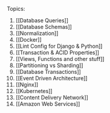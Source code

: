 Topics:

1. [[Database Queries]]
2. [[Database Schemas]]
3. [[Normalization]]
4. [[Docker]]
5. [[Lint Config for Django & Python]]
6. [[Transaction & ACID Properties]]
7. [[Views, Functions and other stuff]]
8. [[Partitioning vs Sharding]]
9. [[Database Transactions]]
10. [[Event Driven Architecture]]
11. [[Nginx]]
12. [[Kubernetes]]
13. [[Content Delivery Network]]
14. [[Amazon Web Services]]
